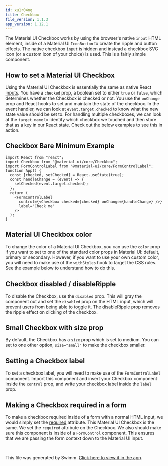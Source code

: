 ```yaml
---
id: xu1r04ng
title: Checkbox
file_version: 1.1.3
app_version: 1.12.1
---
```


The Material UI Checkbox works by using the browser's native `input` HTML element, inside of a Material UI `IconButton` to create the ripple and button effects. The native checkbox `input` is hidden and instead a checkbox SVG icon (or a custom icon of your choice) is used. This is a fairly simple component.

## **How to set a Material UI Checkbox**

Using the Material UI Checkbox is essentially the same as native React [inputs](https://react.school/ui/input). You have a `checked` prop, a boolean set to either `true` or `false`, which determines whether the Checkbox is checked or not. You use the `onChange` prop and React hooks to set and maintain the state of the checkbox. In the event handler, we can look at `event.target.checked` to know what the new state value should be set to. For handling multiple checkboxes, we can look at the `target.name` to identify which checkbox we touched and then store that as a key in our React state. Check out the below examples to see this in action.

## **Checkbox Bare Minimum Example**

```
import React from "react";
import Checkbox from "@material-ui/core/Checkbox";
import FormControlLabel from "@material-ui/core/FormControlLabel";
function App() {
  const [checked, setChecked] = React.useState(true);
  const handleChange = (event) => {
    setChecked(event.target.checked);
  };
  return (
    <FormControlLabel
      control={<Checkbox checked={checked} onChange={handleChange} />}
      label="Check me"
    />
  );
}
```

## **Material UI Checkbox color**

To change the color of a Material UI Checkbox, you can use the `color` prop if you want to set to one of the standard color props in Material UI: default, primary or secondary. However, if you want to use your own custom color, you will need to make use of the `withStyles` hook to target the CSS rules. See the example below to understand how to do this.

## **Checkbox disabled / disableRipple**

To disable the Checkbox, use the `disabled` prop. This will gray the component out and set the `disabled` prop on the HTML input, which will prevent users from being able to toggle it. The disableRipple prop removes the ripple effect on clicking of the checkbox.

## **Small Checkbox with size prop**

By default, the Checkbox has a `size` prop which is set to medium. You can set to one other option, `size="small"` to make the checkbox smaller.

## **Setting a Checkbox label**

To set a checkbox label, you will need to make use of the `FormControlLabel` component. Import this component and insert your Checkbox component inside the `control` prop, and write your checkbox label inside the `label` prop.

## **Making a Checkbox required in a form**

To make a checkbox required inside of a form with a normal HTML input, we would simply set the [required](https://developer.mozilla.org/en-US/docs/Web/HTML/Attributes/required) attribute. This Material UI Checkbox is the same. We set the `required` attribute on the Checkbox. We also should make sure this component is inside of a `FormControl` component. This ensures that we are passing the form context down to the Material UI input.

<br/>

This file was generated by Swimm. [Click here to view it in the app](https://swimm-web-app.web.app/repos/Z2l0aHViJTNBJTNBbWF0ZXJpYWwtdWklM0ElM0F1c2VydGVzdGluZy1zd2ltbQ==/docs/xu1r04ng).
